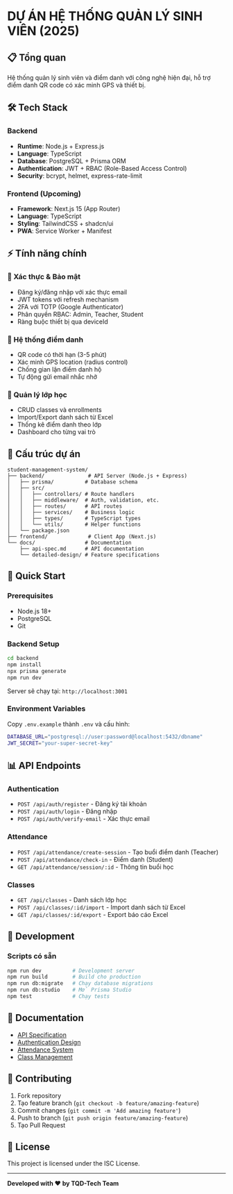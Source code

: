# DỰ ÁN HỆ THỐNG QUẢN LÝ SINH VIÊN (2025)

## 📋 Tổng quan
Hệ thống quản lý sinh viên và điểm danh với công nghệ hiện đại, hỗ trợ điểm danh QR code có xác minh GPS và thiết bị.

## 🛠️ Tech Stack

### Backend
- **Runtime**: Node.js + Express.js
- **Language**: TypeScript
- **Database**: PostgreSQL + Prisma ORM
- **Authentication**: JWT + RBAC (Role-Based Access Control)
- **Security**: bcrypt, helmet, express-rate-limit

### Frontend (Upcoming)
- **Framework**: Next.js 15 (App Router)
- **Language**: TypeScript
- **Styling**: TailwindCSS + shadcn/ui
- **PWA**: Service Worker + Manifest

## ⚡ Tính năng chính

### 🔐 Xác thực & Bảo mật
- Đăng ký/đăng nhập với xác thực email
- JWT tokens với refresh mechanism
- 2FA với TOTP (Google Authenticator)
- Phân quyền RBAC: Admin, Teacher, Student
- Ràng buộc thiết bị qua deviceId

### 📝 Hệ thống điểm danh
- QR code có thời hạn (3-5 phút)
- Xác minh GPS location (radius control)
- Chống gian lận điểm danh hộ
- Tự động gửi email nhắc nhở

### 👥 Quản lý lớp học
- CRUD classes và enrollments
- Import/Export danh sách từ Excel
- Thống kê điểm danh theo lớp
- Dashboard cho từng vai trò

## 📁 Cấu trúc dự án

```
student-management-system/
├── backend/              # API Server (Node.js + Express)
│   ├── prisma/          # Database schema
│   ├── src/
│   │   ├── controllers/ # Route handlers
│   │   ├── middleware/  # Auth, validation, etc.
│   │   ├── routes/      # API routes
│   │   ├── services/    # Business logic
│   │   ├── types/       # TypeScript types
│   │   └── utils/       # Helper functions
│   └── package.json
├── frontend/             # Client App (Next.js)
└── docs/                # Documentation
    ├── api-spec.md      # API documentation
    └── detailed-design/ # Feature specifications
```

## 🚀 Quick Start

### Prerequisites
- Node.js 18+
- PostgreSQL
- Git

### Backend Setup
```bash
cd backend
npm install
npx prisma generate
npm run dev
```

Server sẽ chạy tại: `http://localhost:3001`

### Environment Variables
Copy `.env.example` thành `.env` và cấu hình:
```bash
DATABASE_URL="postgresql://user:password@localhost:5432/dbname"
JWT_SECRET="your-super-secret-key"
```

## 📊 API Endpoints

### Authentication
- `POST /api/auth/register` - Đăng ký tài khoản
- `POST /api/auth/login` - Đăng nhập
- `POST /api/auth/verify-email` - Xác thực email

### Attendance
- `POST /api/attendance/create-session` - Tạo buổi điểm danh (Teacher)
- `POST /api/attendance/check-in` - Điểm danh (Student)
- `GET /api/attendance/session/:id` - Thông tin buổi học

### Classes
- `GET /api/classes` - Danh sách lớp học
- `POST /api/classes/:id/import` - Import danh sách từ Excel
- `GET /api/classes/:id/export` - Export báo cáo Excel

## 🔧 Development

### Scripts có sẵn
```bash
npm run dev          # Development server
npm run build        # Build cho production
npm run db:migrate   # Chạy database migrations
npm run db:studio    # Mở Prisma Studio
npm test             # Chạy tests
```

## 📝 Documentation
- [API Specification](docs/api-spec.md)
- [Authentication Design](docs/detailed-design/auth.md)
- [Attendance System](docs/detailed-design/attendance.md)
- [Class Management](docs/detailed-design/class-management.md)

## 🤝 Contributing
1. Fork repository
2. Tạo feature branch (`git checkout -b feature/amazing-feature`)
3. Commit changes (`git commit -m 'Add amazing feature'`)
4. Push to branch (`git push origin feature/amazing-feature`)
5. Tạo Pull Request

## 📄 License
This project is licensed under the ISC License.

---
**Developed with ❤️ by TQD-Tech Team**
